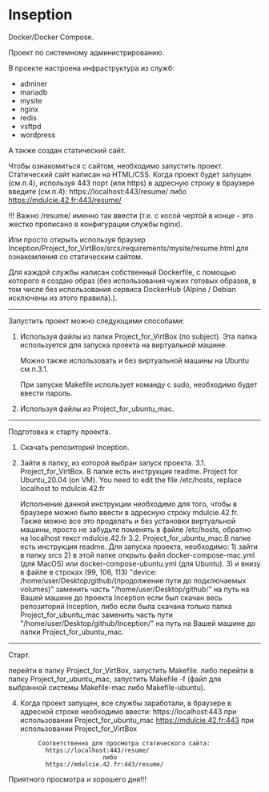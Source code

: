 # Inseption
Docker/Docker Compose.

Проект по системному администрированию.

В проекте настроена инфраструктура из служб:
  - adminer
  - mariadb
  - mysite
  - nginx
  - redis
  - vsftpd
  - wordpress
 
 А также создан статический сайт.
 
 Чтобы ознакомиться с сайтом, необходимо запустить проект.
 Статический сайт написан на HTML/CSS.
 Когда проект будет запущен (см.п.4), используя 443 порт (или https) в адресную строку в браузере введите (см.п.4):
  https://localhost:443/resume/
                              либо
  https://mdulcie.42.fr:443/resume/
  
!!! Важно /resume/ именно так ввести (т.е. с косой чертой в конце - это жестко прописано в конфигурации службы nginx).

Или просто открыть используя браузер Inception/Project_for_VirtBox/srcs/requirements/mysite/resume.html для ознакомления со статическим сайтом.

Для каждой службы написан собственный Dockerfile, с помощью которого я создаю образ (без использования чужих готовых образов, в том числе без использования сервиса DockerHub (Alpine / Debian исключены из этого правила).).

____________________________________________
Запустить проект можно следующими способами:
1. Используя файлы из папки Project_for_VirtBox (по  subject).
    Эта папка используется для запуска проекта на виртуальной машине.
    
    Можно также использовать и без виртуальной машины на Ubuntu см.п.3.1.
    
    При запуске Makefile использует команду с sudo, необходимо будет ввести пароль.
    
2. Используя файлы из Project_for_ubuntu_mac.

____________________________________________
Подготовка к старту проекта.

1. Скачать репозиторий Inception.
2. Зайти в папку, из которой выбран запуск проекта.
3.1. Project_for_VirtBox. В папке есть инструкция readme.
        Project for Ubuntu_20.04 (on VM).
        You need to edit the file /etc/hosts, replace localhost to mdulcie.42.fr
    
    Исполнение данной инструкции необходимо для того, чтобы в браузере можно было ввести в адресную строку mdulcie.42.fr.
    Также можно все это проделать и без установки виртуальной машины, просто не забудьте поменять в файле /etc/hosts, обратно на localhost текст mdulcie.42.fr
3.2. Project_for_ubuntu_mac.В папке есть инструкция readme.
        Для запуска проекта, необходимо:
        1) зайти в папку srcs 
        2) в этой папке открыть файл docker-compose-mac.yml (для MacOS) или docker-compose-ubuntu.yml  (для Ubuntu).
        3) и внизу в файле в строках (99, 106, 113) "device:    
            /home/user/Desktop/github/(продолжение пути до подключаемых volumes)" заменить часть "/home/user/Desktop/github/" на путь на Вашей машине до проекта Inception если был скачан весь репозиторий Inception, 
              либо
            если была скачана только папка Project_for_ubuntu_mac заменить часть пути "/home/user/Desktop/github/Inception/" на путь на Вашей машине до папки  Project_for_ubuntu_mac.
____________________________________________
Старт.

перейти в папку Project_for_VirtBox, запустить Makefile.
    либо
перейти в папку Project_for_ubuntu_mac, запустить Makefile -f (файл для выбранной системы Makefile-mac либо Makefile-ubuntu). 

4. Когда проект запущен, все службы заработали, в браузере в адресной строке необходимо ввести:
            https://localhost:443     при использовании Project_for_ubuntu_mac
            https://mdulcie.42.fr:443     при использовании Project_for_VirtBox
            
            Соответственно для просмотра статического сайта:
              https://localhost:443/resume/
                              либо
              https://mdulcie.42.fr:443/resume/
              
  Приятного просмотра и хорошего дня!!!
